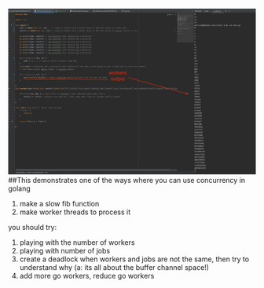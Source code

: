 ![img_1.png](img_1.png)
##This demonstrates one of the ways where you can use concurrency in golang
1. make a slow fib function
2. make worker threads to process it

you should try:
1. playing with the number of workers
2. playing with number of jobs
3. create a deadlock when workers and jobs are not the same, then try to understand why (a: its all about the buffer channel space!)
4. add more go workers, reduce go workers